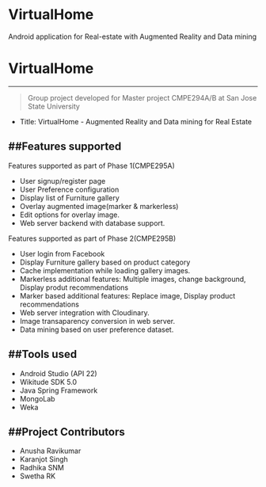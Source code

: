 # VirtualHome
Android application for Real-estate with Augmented Reality and Data mining

# VirtualHome
--------------
> Group project developed for Master project CMPE294A/B 
> at San Jose State University
 - Title: VirtualHome - Augmented Reality and Data mining for Real Estate
 
##Features supported
--------------
 Features supported as part of Phase 1(CMPE295A)
 * User signup/register page
 * User Preference configuration
 * Display list of Furniture gallery
 * Overlay augmented image(marker & markerless)
 * Edit options for overlay image.
 * Web server backend with database support. 
 
 Features supported as part of Phase 2(CMPE295B)
 * User login from Facebook
 * Display Furniture gallery based on product category
 * Cache implementation while loading gallery images. 
 * Markerless additional features: Multiple images, change background, Display produt recommendations
 * Marker based additional features: Replace image, Display product recommendations
 * Web server integration with Cloudinary.
 * Image transaparency conversion in web server.
 * Data mining based on user preference dataset.

##Tools used
--------------
* Android Studio (API 22)
* Wikitude SDK 5.0
* Java Spring Framework
* MongoLab
* Weka

##Project Contributors
----------------------
* Anusha Ravikumar
* Karanjot Singh
* Radhika SNM
* Swetha RK


